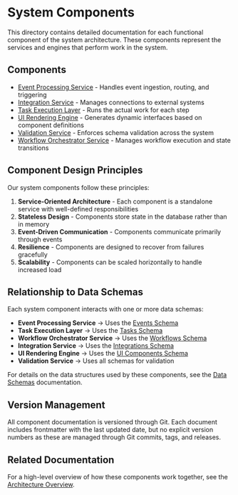 # System Components

This directory contains detailed documentation for each functional component of the system architecture. These components represent the services and engines that perform work in the system.

## Components

- [Event Processing Service](./event_processing_service.md) - Handles event ingestion, routing, and triggering
- [Integration Service](./integration_service.md) - Manages connections to external systems
- [Task Execution Layer](./task_execution_layer.md) - Runs the actual work for each step
- [UI Rendering Engine](./ui_rendering_engine.md) - Generates dynamic interfaces based on component definitions
- [Validation Service](./validation_service.md) - Enforces schema validation across the system
- [Workflow Orchestrator Service](./workflow_orchestrator_service.md) - Manages workflow execution and state transitions

## Component Design Principles

Our system components follow these principles:

1. **Service-Oriented Architecture** - Each component is a standalone service with well-defined responsibilities
2. **Stateless Design** - Components store state in the database rather than in memory
3. **Event-Driven Communication** - Components communicate primarily through events
4. **Resilience** - Components are designed to recover from failures gracefully
5. **Scalability** - Components can be scaled horizontally to handle increased load

## Relationship to Data Schemas

Each system component interacts with one or more data schemas:

- **Event Processing Service** → Uses the [Events Schema](../schemas/events.md)
- **Task Execution Layer** → Uses the [Tasks Schema](../schemas/tasks.md)
- **Workflow Orchestrator Service** → Uses the [Workflows Schema](../schemas/workflows.md)
- **Integration Service** → Uses the [Integrations Schema](../schemas/integrations.md)
- **UI Rendering Engine** → Uses the [UI Components Schema](../schemas/ui_components.md)
- **Validation Service** → Uses all schemas for validation

For details on the data structures used by these components, see the [Data Schemas](../schemas/) documentation.

## Version Management

All component documentation is versioned through Git. Each document includes frontmatter with the last updated date, but no explicit version numbers as these are managed through Git commits, tags, and releases.

## Related Documentation

For a high-level overview of how these components work together, see the [Architecture Overview](../overview.md). 